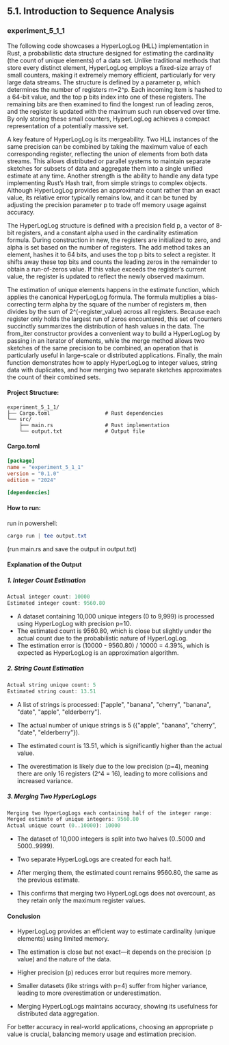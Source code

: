 ## 5.1. Introduction to Sequence Analysis

### experiment_5_1_1

The following code showcases a HyperLogLog (HLL) implementation in Rust, a probabilistic data structure designed for estimating the cardinality (the count of unique elements) of a data set. Unlike traditional methods that store every distinct element, HyperLogLog employs a fixed-size array of small counters, making it extremely memory efficient, particularly for very large data streams. The structure is defined by a parameter p, which determines the number of registers m=2^p. Each incoming item is hashed to a 64-bit value, and the top p bits index into one of these registers. The remaining bits are then examined to find the longest run of leading zeros, and the register is updated with the maximum such run observed over time. By only storing these small counters, HyperLogLog achieves a compact representation of a potentially massive set.

A key feature of HyperLogLog is its mergeability. Two HLL instances of the same precision can be combined by taking the maximum value of each corresponding register, reflecting the union of elements from both data streams. This allows distributed or parallel systems to maintain separate sketches for subsets of data and aggregate them into a single unified estimate at any time. Another strength is the ability to handle any data type implementing Rust’s Hash trait, from simple strings to complex objects. Although HyperLogLog provides an approximate count rather than an exact value, its relative error typically remains low, and it can be tuned by adjusting the precision parameter p to trade off memory usage against accuracy.

The HyperLogLog structure is defined with a precision field p, a vector of 8-bit registers, and a constant alpha used in the cardinality estimation formula. During construction in new, the registers are initialized to zero, and alpha is set based on the number of registers. The add method takes an element, hashes it to 64 bits, and uses the top p bits to select a register. It shifts away these top bits and counts the leading zeros in the remainder to obtain a run-of-zeros value. If this value exceeds the register’s current value, the register is updated to reflect the newly observed maximum.

The estimation of unique elements happens in the estimate function, which applies the canonical HyperLogLog formula. The formula multiplies a bias-correcting term alpha by the square of the number of registers m, then divides by the sum of 2^(-register_value) across all registers. Because each register only holds the largest run of zeros encountered, this set of counters succinctly summarizes the distribution of hash values in the data. The from_iter constructor provides a convenient way to build a HyperLogLog by passing in an iterator of elements, while the merge method allows two sketches of the same precision to be combined, an operation that is particularly useful in large-scale or distributed applications. Finally, the main function demonstrates how to apply HyperLogLog to integer values, string data with duplicates, and how merging two separate sketches approximates the count of their combined sets.

#### Project Structure:

```plaintext
experiment_5_1_1/
├── Cargo.toml                  # Rust dependencies
└── src/
    ├── main.rs                 # Rust implementation
    └── output.txt              # Output file
```

#### Cargo.toml

```toml
[package]
name = "experiment_5_1_1"
version = "0.1.0"
edition = "2024"

[dependencies]

```

#### How to run:

run in powershell:

```powershell
cargo run | tee output.txt
```

(run main.rs and save the output in output.txt)
  

#### Explanation of the Output

##### 1. Integer Count Estimation

```rust
Actual integer count: 10000
Estimated integer count: 9560.80
```

* A dataset containing 10,000 unique integers (0 to 9,999) is processed using HyperLogLog with precision p=10.
* The estimated count is 9560.80, which is close but slightly under the actual count due to the probabilistic nature of HyperLogLog.
* The estimation error is (10000 - 9560.80) / 10000 = 4.39%, which is expected as HyperLogLog is an approximation algorithm.

##### 2. String Count Estimation

```rust
Actual string unique count: 5
Estimated string count: 13.51
```

* A list of strings is processed: ["apple", "banana", "cherry", "banana", "date", "apple", "elderberry"].

* The actual number of unique strings is 5 ({"apple", "banana", "cherry", "date", "elderberry"}).

* The estimated count is 13.51, which is significantly higher than the actual value.

* The overestimation is likely due to the low precision (p=4), meaning there are only 16 registers (2^4 = 16), leading to more collisions and increased variance.

##### 3. Merging Two HyperLogLogs

```rust
Merging two HyperLogLogs each containing half of the integer range:
Merged estimate of unique integers: 9560.80
Actual unique count (0..10000): 10000
```

* The dataset of 10,000 integers is split into two halves (0..5000 and 5000..9999).

* Two separate HyperLogLogs are created for each half.

* After merging them, the estimated count remains 9560.80, the same as the previous estimate.

* This confirms that merging two HyperLogLogs does not overcount, as they retain only the maximum register values.

#### Conclusion

* HyperLogLog provides an efficient way to estimate cardinality (unique elements) using limited memory.

* The estimation is close but not exact—it depends on the precision (p value) and the nature of the data.

* Higher precision (p) reduces error but requires more memory.

* Smaller datasets (like strings with p=4) suffer from higher variance, leading to more overestimation or underestimation.

* Merging HyperLogLogs maintains accuracy, showing its usefulness for distributed data aggregation.

For better accuracy in real-world applications, choosing an appropriate p value is crucial, balancing memory usage and estimation precision.

